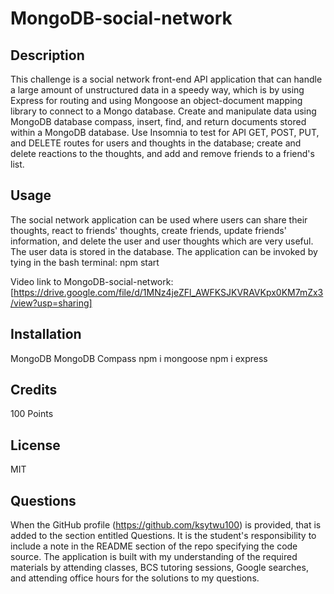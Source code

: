 # MongoDB-social-network

## Description

This challenge is a social network front-end API application that can handle a large amount of unstructured data in a speedy way, which is by using Express for routing and using Mongoose
an object-document mapping library to connect to a Mongo database. Create and manipulate data using MongoDB database compass, insert, find, and return documents stored within a MongoDB
database. Use Insomnia to test for API GET, POST, PUT, and DELETE routes for users and thoughts in the database; create and delete reactions to the thoughts, and add and remove friends 
to a friend's list.

## Usage

The social network application can be used where users can share their thoughts, react to friends' thoughts, create friends, update friends' information, and delete the user and user 
thoughts which are very useful. The user data is stored in the database. The application can be invoked by tying in the bash terminal: npm start 

Video link to MongoDB-social-network:
[https://drive.google.com/file/d/1MNz4jeZFl_AWFKSJKVRAVKpx0KM7mZx3/view?usp=sharing]

## Installation

MongoDB 
MongoDB Compass 
npm i mongoose 
npm i express

## Credits

100 Points

## License

MIT

## Questions

When the GitHub profile (https://github.com/ksytwu100) is provided, that is added to the section entitled Questions.
It is the student's responsibility to include a note in the README section of the repo specifying the code source. The application is built with my understanding of the required materials
by attending classes, BCS tutoring sessions, Google searches, and attending office hours for the solutions to my questions. 


